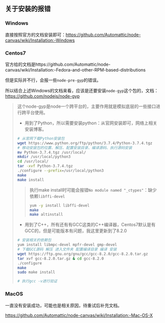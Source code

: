 ## 关于安装的报错

### Windows

直接按照官方的文档安装即可：https://github.com/Automattic/node-canvas/wiki/Installation:-Windows

### Centos7

官方给的文档是https://github.com/Automattic/node-canvas/wiki/Installation:-Fedora-and-other-RPM-based-distributions

但是实际并不行，会报一些`node-pre-gyp`的错误。

所以结合上述Windows的文档来看，应该是还要安装`node-gyp`这个包的，文档：https://github.com/nodejs/node-gyp

> 这个node-gyp是node一个跨平台的，主要作用就是模拟底层的一些接口进行跨平台使用。
>
> - 用到了Python，所以需要安装python：从官网安装即可，网络上相关安装博客。
>
> ```bash
> # 从官网下载Python安装包
> wget https://www.python.org/ftp/python/3.7.4/Python-3.7.4.tgz
> # 移动安装包的位置、解压、配置安装目录、编译源码、执行源码安装
> mv Python-3.7.4.tgz /usr/local/
> mkdir /usr/local/python3
> cd /usr/local/
> tar -xvf Python-3.7.4.tgz
> ./configure --prefix=/usr/local/python3
> make
> make install
> ```
>
> > 执行make install时可能会报错`No module named "_ctypes"`：缺少依赖`libffi-devel`
> >
> > ```bash
> > yum -y install libffi-devel
> > make
> > make altinstall
> > ```
>
> - 用到了C++，所有还有有GCC这类的C++编译器，Centos7默认是有GCC的，但是可能版本有问题，我这里更新到了8.2.0
>
> ```bash
> # 安装相关的依赖包
> yum install libmpc-devel mpfr-devel gmp-devel
> # 下载GCC源码 解压 进入文件夹 配置编译目录 编译 安装
> wget https://ftp.gnu.org/gnu/gcc/gcc-8.2.0/gcc-8.2.0.tar.gz
> tar xvf gcc-8.2.0.tar.gz & cd gcc-8.2.0
> ./configure
> make
> sudo make install
> 
> # 执行gcc -v进行验证
> ```

### MacOS

一直没有安装成功，可能也是相关原因，待重试后补充文档。

https://github.com/Automattic/node-canvas/wiki/Installation:-Mac-OS-X